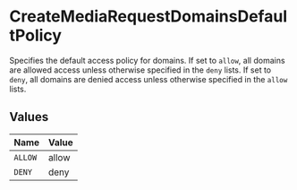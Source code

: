 # CreateMediaRequestDomainsDefaultPolicy

Specifies the default access policy for domains. 
If set to `allow`, all domains are allowed access unless otherwise specified in the `deny` lists. 
If set to `deny`, all domains are denied access unless otherwise specified in the `allow` lists.



## Values

| Name    | Value   |
| ------- | ------- |
| `ALLOW` | allow   |
| `DENY`  | deny    |